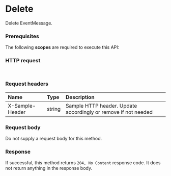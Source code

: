 # Delete

Delete EventMessage.
### Prerequisites
The following **scopes** are required to execute this API: 
### HTTP request
<!-- { "blockType": "ignored" } -->
```http


```
### Request headers
| Name       | Type | Description|
|:---------------|:--------|:----------|
| X-Sample-Header  | string  | Sample HTTP header. Update accordingly or remove if not needed|

### Request body
Do not supply a request body for this method.


### Response
If successful, this method returns `204, No Content` response code. It does not return anything in the response body.


<!-- uuid: 36bf2bf2-22db-4d46-8d90-290f50459d68
2015-10-16 21:10:48 UTC -->
<!-- {
  "type": "#page.annotation",
  "description": "Delete",
  "keywords": "",
  "section": "documentation",
  "tocPath": ""
}-->